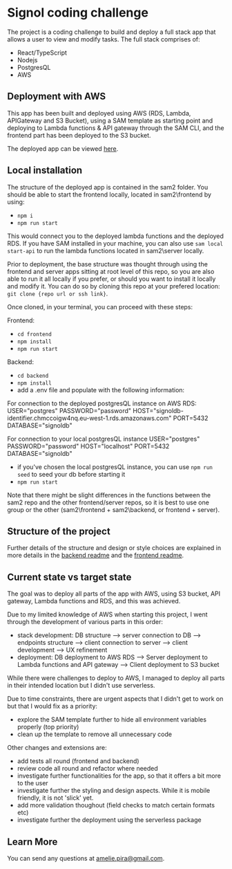 # Signol coding challenge

The project is a coding challenge to build and deploy a full stack app that allows a user to view and modify tasks.
The full stack comprises of:

- React/TypeScript
- Nodejs
- PostgresQL
- AWS

## Deployment with AWS

This app has been built and deployed using AWS (RDS, Lambda, APIGateway and S3 Bucket), using a SAM template as starting point and deploying to Lambda functions & API gateway through the SAM CLI, and the frontend part has been deployed to the S3 bucket.

The deployed app can be viewed [here](http://sam2-websitebucket-fjrjfopk9wed.s3-website-eu-west-1.amazonaws.com/).

## Local installation

The structure of the deployed app is contained in the sam2 folder. You should be able to start the frontend locally, located in sam2\frontend by using:

- `npm i`
- `npm run start`

This would connect you to the deployed lambda functions and the deployed RDS. If you have SAM installed in your machine, you can also use `sam local start-api` to run the lambda functions located in sam2\server locally.

Prior to deployment, the base structure was thought through using the frontend and server apps sitting at root level of this repo, so you are also able to run it all locally if you prefer, or should you want to install it locally and modify it. You can do so by cloning this repo at your prefered location: `git clone {repo url or ssh link}`.

Once cloned, in your terminal, you can proceed with these steps:

Frontend:

- `cd frontend`
- `npm install`
- `npm run start`

Backend:

- `cd backend`
- `npm install`
- add a .env file and populate with the following information:

For connection to the deployed postgresQL instance on AWS RDS:
USER="postgres"
PASSWORD="password"
HOST="signoldb-identifier.chmccoigw4nq.eu-west-1.rds.amazonaws.com"
PORT=5432
DATABASE="signoldb"

For connection to your local postgresQL instance
USER="postgres"
PASSWORD="password"
HOST="localhost"
PORT=5432
DATABASE="signoldb"

- if you've chosen the local postgresQL instance, you can use `npm run seed` to seed your db before starting it
- `npm run start`

Note that there might be slight differences in the functions between the sam2 repo and the other frontend/server repos, so it is best to use one group or the other (sam2\frontend + sam2\backend, or frontend + server).

## Structure of the project

Further details of the structure and design or style choices are explained in more details in the [backend readme](./sam2/backend/README.md) and the [frontend readme](./sam2/frontend/README.md).

## Current state vs target state

The goal was to deploy all parts of the app with AWS, using S3 bucket, API gateway, Lambda functions and RDS, and this was achieved.

Due to my limited knowledge of AWS when starting this project, I went through the development of various parts in this order:

- stack development: DB structure --> server connection to DB --> endpoints structure --> client connection to server --> client development --> UX refinement
- deployment: DB deployment to AWS RDS --> Server deployment to Lambda functions and API gateway --> Client deployment to S3 bucket

While there were challenges to deploy to AWS, I managed to deploy all parts in their intended location but I didn't use serverless.

Due to time constraints, there are urgent aspects that I didn't get to work on but that I would fix as a priority:

- explore the SAM template further to hide all environment variables properly (top priority)
- clean up the template to remove all unnecessary code

Other changes and extensions are:

- add tests all round (frontend and backend)
- review code all round and refactor where needed
- investigate further functionalities for the app, so that it offers a bit more to the user
- investigate further the styling and design aspects. While it is mobile friendly, it is not 'slick' yet.
- add more validation thoughout (field checks to match certain formats etc)
- investigate further the deployment using the serverless package

## Learn More

You can send any questions at amelie.pira@gmail.com.
